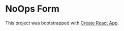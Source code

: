 # NoOps Form

This project was bootstrapped with [Create React App](https://github.com/facebook/create-react-app).

